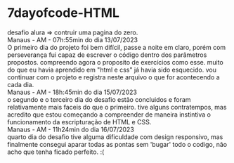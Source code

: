 # 7dayofcode-HTML
desafio alura => contruir uma pagina do zero.  
Manaus - AM - 07h:55min do dia 13/07/2023   
O primeiro dia do projeto foi bem difícil, passe a noite em claro, porém com perseverança fui capaz de escrever o código dentro dos parâmetros propostos. compreendo agora o proposito de exercícios como esse. muito do que eu havia aprendido em "html e css" já havia sido esquecido. vou continuar com o projeto e registra neste arquivo o que for acontecendo a cada dia.  
Manaus - AM - 18h:45min do dia 15/07/2023  
o segundo e o terceiro dia do desafio estão concluidos e foram relativamente mais faceis do que o primeiro. tive alguns contratempos, mas acredito que estou começando a compreender de maneira instintiva o funcionamento da escripturação de HTML e CSS.  
Manaus - AM - 11h24min do dia 16/07/2023  
quarto dia do desafio tive alguma dificuldade com design responsivo, mas finalmente consegui aparar todas as pontas sem 'bugar' todo o codigo, não acho que tenha ficado perfeito. :(
